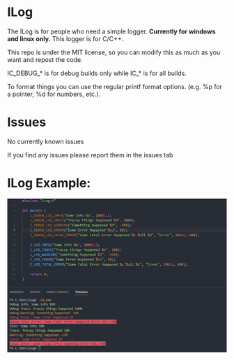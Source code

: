# ILog
The ILog is for people who need a simple logger. **Currently for windows and linux only.**
This logger is for C/C++.

This repo is under the MIT license, so you can modify this as much as you want and repost the code.

IC_DEBUG_* is for debug builds only while IC_* is for all builds.

To format things you can use the regular printf format options. (e.g. %p for a pointer, %d for numbers, etc.). 

# Issues

No currently known issues

If you find any issues please report them in the issues tab

# ILog Example:
![github image](https://github.com/Imaaaaaaaaaaaaaaan/IcLogger/blob/main/Example_ILog.PNG)
